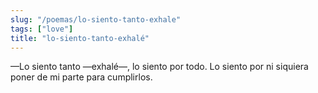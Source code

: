 ```yaml
---
slug: "/poemas/lo-siento-tanto-exhale"
tags: ["love"]
title: "lo-siento-tanto-exhalé"
---
```

—Lo siento tanto —exhalé—, lo siento por todo. Lo  siento por ni siquiera poner de mi parte para cumplirlos.